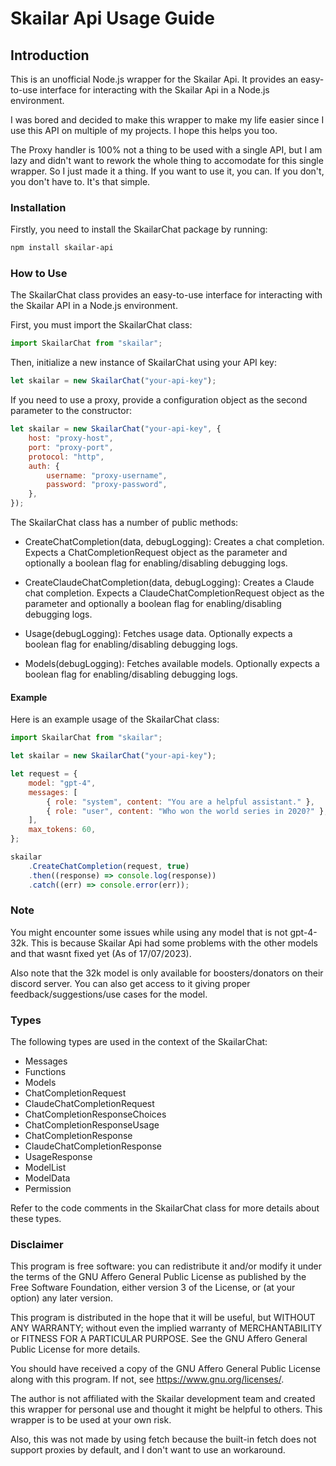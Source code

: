 # Skailar Api Usage Guide

## Introduction

This is an unofficial Node.js wrapper for the Skailar Api. It provides an easy-to-use interface for interacting with the Skailar Api in a Node.js environment.

I was bored and decided to make this wrapper to make my life easier since I use this API on multiple of my projects. I hope this helps you too.

The Proxy handler is 100% not a thing to be used with a single API, but I am lazy and didn't want to rework the whole thing to accomodate for this single wrapper. So I just made it a thing. If you want to use it, you can. If you don't, you don't have to. It's that simple.

### Installation

Firstly, you need to install the SkailarChat package by running:

```bash
npm install skailar-api
```

### How to Use

The SkailarChat class provides an easy-to-use interface for interacting with the Skailar API in a Node.js environment.

First, you must import the SkailarChat class:

```javascript
import SkailarChat from "skailar";
```

Then, initialize a new instance of SkailarChat using your API key:

```javascript
let skailar = new SkailarChat("your-api-key");
```

If you need to use a proxy, provide a configuration object as the second parameter to the constructor:

```javascript
let skailar = new SkailarChat("your-api-key", {
    host: "proxy-host",
    port: "proxy-port",
    protocol: "http",
    auth: {
        username: "proxy-username",
        password: "proxy-password",
    },
});
```

The SkailarChat class has a number of public methods:

-   CreateChatCompletion(data, debugLogging): Creates a chat completion. Expects a ChatCompletionRequest object as the parameter and optionally a boolean flag for enabling/disabling debugging logs.

-   CreateClaudeChatCompletion(data, debugLogging): Creates a Claude chat completion. Expects a ClaudeChatCompletionRequest object as the parameter and optionally a boolean flag for enabling/disabling debugging logs.

-   Usage(debugLogging): Fetches usage data. Optionally expects a boolean flag for enabling/disabling debugging logs.

-   Models(debugLogging): Fetches available models. Optionally expects a boolean flag for enabling/disabling debugging logs.

#### Example

Here is an example usage of the SkailarChat class:

```javascript
import SkailarChat from "skailar";

let skailar = new SkailarChat("your-api-key");

let request = {
    model: "gpt-4",
    messages: [
        { role: "system", content: "You are a helpful assistant." },
        { role: "user", content: "Who won the world series in 2020?" },
    ],
    max_tokens: 60,
};

skailar
    .CreateChatCompletion(request, true)
    .then((response) => console.log(response))
    .catch((err) => console.error(err));
```

### Note

You might encounter some issues while using any model that is not gpt-4-32k. This is because Skailar Api had some problems with the other models and that wasnt fixed yet (As of 17/07/2023).

Also note that the 32k model is only available for boosters/donators on their discord server. You can also get access to it giving proper feedback/suggestions/use cases for the model.

### Types

The following types are used in the context of the SkailarChat:

-   Messages
-   Functions
-   Models
-   ChatCompletionRequest
-   ClaudeChatCompletionRequest
-   ChatCompletionResponseChoices
-   ChatCompletionResponseUsage
-   ChatCompletionResponse
-   ClaudeChatCompletionResponse
-   UsageResponse
-   ModelList
-   ModelData
-   Permission

Refer to the code comments in the SkailarChat class for more details about these types.

### Disclaimer

This program is free software: you can redistribute it and/or modify it under the terms of the GNU Affero General Public License as published by the Free Software Foundation, either version 3 of the License, or (at your option) any later version.

This program is distributed in the hope that it will be useful, but WITHOUT ANY WARRANTY; without even the implied warranty of MERCHANTABILITY or FITNESS FOR A PARTICULAR PURPOSE. See the GNU Affero General Public License for more details.

You should have received a copy of the GNU Affero General Public License along with this program. If not, see https://www.gnu.org/licenses/.

The author is not affiliated with the Skailar development team and created this wrapper for personal use and thought it might be helpful to others. This wrapper is to be used at your own risk.

Also, this was not made by using fetch because the built-in fetch does not support proxies by default, and I don't want to use an workaround.
